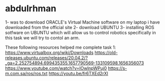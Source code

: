 # abdulrhman

1- was to download ORACLE's Virtual Machine software on my laptop i have downloaded from the official site 
2- download UBUNTU
3- installing ROS sotfware on UBUNTU which will allow us to control robotics specifically in this task we will try to contol an arm.

These following resources helped me complete task 1:
https://www.virtualbox.org/wiki/Downloads
https://old-releases.ubuntu.com/releases/20.04.2/?_ga=2.252754894.699435355.1657790569-133109598.1656356073
https://www.youtube.com/watch?v=IOwlnpWPuj0
https://s-m.com.sa/ros/ros.txt
https://youtu.be/fr6TXEd2rXI
